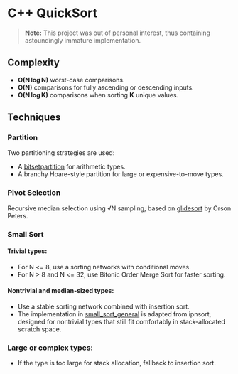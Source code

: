 # C++ QuickSort

> **Note:** This project was out of personal interest, thus containing astoundingly immature implementation.

## Complexity

- **O(N log N)** worst-case comparisons.  
- **O(N)** comparisons for fully ascending or descending inputs.  
- **O(N log K)** comparisons when sorting **K** unique values. 

## Techniques

### Partition

Two partitioning strategies are used:

- A [bitsetpartition](https://github.com/minjaehwang/bitsetsort) for arithmetic types.  
- A branchy Hoare-style partition for large or expensive-to-move types.  

### Pivot Selection

Recursive median selection using √N sampling, based on [glidesort](https://github.com/orlp/glidesort) by Orson Peters.

### Small Sort  
#### Trivial types:  

 - For N <= 8,  use a sorting networks with conditional moves.   
 - For N > 8 and N <= 32, use Bitonic Order Merge Sort for faster sorting.

 #### Nontrivial and median-sized types:

- Use a stable sorting network combined with insertion sort.
- The implementation in [small_sort_general](https://github.com/Voultapher/sort-research-rs/tree/main/ipnsort) is adapted from ipnsort,  
designed for nontrivial types that still fit comfortably in stack-allocated scratch space.

### Large or complex types:
- If the type is too large for stack allocation, fallback to insertion sort.

